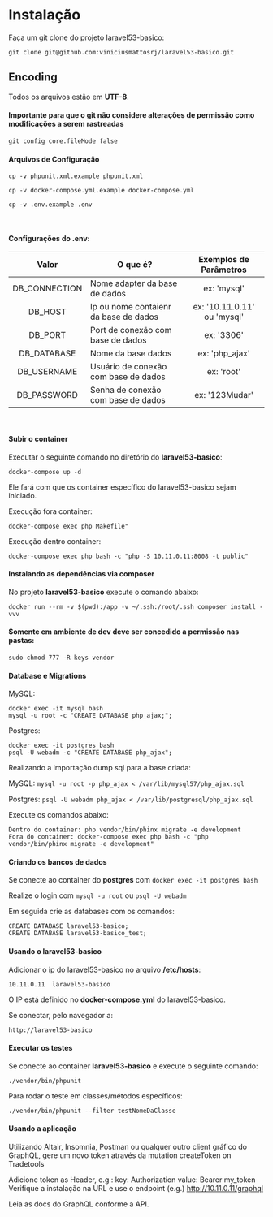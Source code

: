 # Instalação

Faça um git clone do projeto laravel53-basico:

```
git clone git@github.com:viniciusmattosrj/laravel53-basico.git
```

## Encoding

Todos os arquivos estão em **UTF-8**.

#### Importante para que o git não considere alterações de permissão como modificações a serem rastreadas

```
git config core.fileMode false
```

#### Arquivos de Configuração

```
cp -v phpunit.xml.example phpunit.xml

cp -v docker-compose.yml.example docker-compose.yml

cp -v .env.example .env
```

&nbsp;

#### Configurações do .env:

|     Valor     | O que é?                              |   Exemplos de Parâmetros    |
| :-----------: | ------------------------------------- | :-------------------------: |
| DB_CONNECTION | Nome adapter da base de dados         |         ex: 'mysql'         |
|    DB_HOST    | Ip ou nome contaienr da base de dados | ex: '10.11.0.11' ou 'mysql' |
|    DB_PORT    | Port de conexão com base de dados     |         ex: '3306'          |
|  DB_DATABASE  | Nome da base dados                    |       ex: 'php_ajax'        |
|  DB_USERNAME  | Usuário de conexão com base de dados  |         ex: 'root'          |
|  DB_PASSWORD  | Senha de conexão com base de dados    |       ex: '123Mudar'        |

&nbsp;

#### Subir o container

Executar o seguinte comando no diretório do **laravel53-basico**:

```
docker-compose up -d
```

Ele fará com que os container específico do laravel53-basico sejam iniciado.

Execução fora container:

```
docker-compose exec php Makefile"
```

Execução dentro container:

```
docker-compose exec php bash -c "php -S 10.11.0.11:8008 -t public"
```

#### Instalando as dependências via composer

No projeto **laravel53-basico** execute o comando abaixo:

```
docker run --rm -v $(pwd):/app -v ~/.ssh:/root/.ssh composer install -vvv
```

#### Somente em ambiente de dev deve ser concedido a permissão nas pastas:

```
sudo chmod 777 -R keys vendor
```

#### Database e Migrations

MySQL:

```
docker exec -it mysql bash
mysql -u root -c "CREATE DATABASE php_ajax;";
```

Postgres:

```
docker exec -it postgres bash
psql -U webadm -c "CREATE DATABASE php_ajax";
```

Realizando a importação dump sql para a base criada:

MySQL: `mysql -u root -p php_ajax < /var/lib/mysql57/php_ajax.sql`

Postgres: `psql -U webadm php_ajax < /var/lib/postgresql/php_ajax.sql`

Execute os comandos abaixo:

```
Dentro do container: php vendor/bin/phinx migrate -e development
Fora do container: docker-compose exec php bash -c "php vendor/bin/phinx migrate -e development"
```

#### Criando os bancos de dados

Se conecte ao container do **postgres** com `docker exec -it postgres bash`

Realize o login com `mysql -u root` ou `psql -U webadm`

Em seguida crie as databases com os comandos:

```
CREATE DATABASE laravel53-basico;
CREATE DATABASE laravel53-basico_test;
```

#### Usando o laravel53-basico

Adicionar o ip do laravel53-basico no arquivo **/etc/hosts**:

```
10.11.0.11  laravel53-basico
```

O IP está definido no **docker-compose.yml** do laravel53-basico.

Se conectar, pelo navegador a:

```
http://laravel53-basico
```

#### Executar os testes

Se conecte ao container **laravel53-basico** e execute o seguinte comando:

```
./vendor/bin/phpunit
```

Para rodar o teste em classes/métodos específicos:

```
./vendor/bin/phpunit --filter testNomeDaClasse
```

#### Usando a aplicação

Utilizando Altair, Insomnia, Postman ou qualquer outro client gráfico do GraphQL, gere um novo token através da mutation createToken on Tradetools

Adicione token as Header, e.g.:
key: Authorization
value: Bearer my_token
Verifique a instalação na URL e use o endpoint (e.g.) http://10.11.0.11/graphql

Leia as docs do GraphQL conforme a API.

